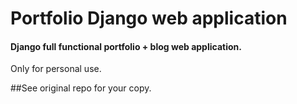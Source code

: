 # Portfolio Django web application
#### Django full functional portfolio + blog web application.

Only for personal use.

##See original repo for your copy.
